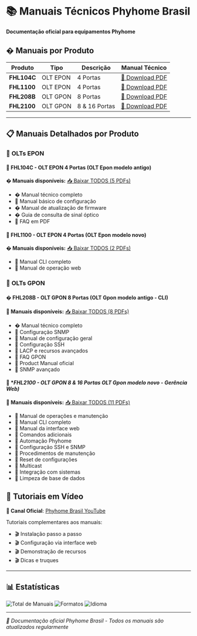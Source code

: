 # 📚 Manuais Técnicos Phyhome Brasil

**Documentação oficial para equipamentos Phyhome**

## � **Manuais por Produto**

| Produto | Tipo | Descrição | Manual Técnico |
|---------|------|-----------|----------------|
| **FHL104C** | OLT EPON | 4 Portas | [📄 Download PDF](https://github.com/jlui70/phyhomebrasil/releases/tag/manual-fhl104c) |
| **FHL1100** | OLT EPON | 4 Portas | [📄 Download PDF](https://github.com/jlui70/phyhomebrasil/releases/tag/manual-fhl1100) |
| **FHL208B** | OLT GPON | 8 Portas | [📄 Download PDF](https://github.com/jlui70/phyhomebrasil/releases/tag/manual-fhl208b) |
| **FHL2100** | OLT GPON | 8 & 16 Portas | [📄 Download PDF](https://github.com/jlui70/phyhomebrasil/releases/tag/manual-fhl2100) |

---

## 📋 **Manuais Detalhados por Produto**

### 🔌 **OLTs EPON**

#### 📂 **FHL104C - OLT EPON 4 Portas (OLT Epon modelo antigo)** 
**� Manuais disponíveis:** [📥 Baixar TODOS (5 PDFs)](https://github.com/jlui70/phyhomebrasil/releases/tag/manual-fhl104c)
- � Manual técnico completo
- 📖 Manual básico de configuração  
- � Manual de atualização de firmware
- � Guia de consulta de sinal óptico
- 📖 FAQ em PDF

#### 📂 **FHL1100 - OLT EPON 4 Portas (OLT Epon modelo novo)**
**� Manuais disponíveis:** [📥 Baixar TODOS (2 PDFs)](https://github.com/jlui70/phyhomebrasil/releases/tag/manual-fhl1100)
- 📖 Manual CLI completo
- 📖 Manual de operação web

### 🔌 **OLTs GPON**

#### � **FHL208B - OLT GPON 8 Portas (OLT Gpon modelo antigo - CLI)**
**📄 Manuais disponíveis:** [📥 Baixar TODOS (8 PDFs)](https://github.com/jlui70/phyhomebrasil/releases/tag/manual-fhl208b)
- � Manual técnico completo
- 📖 Configuração SNMP
- 📖 Manual de configuração geral
- 📖 Configuração SSH
- 📖 LACP e recursos avançados
- 📖 FAQ GPON
- 📖 Product Manual oficial
- 📖 SNMP avançado

#### 📂 **FHL2100 - OLT GPON 8 & 16 Portas *OLT Gpon modelo novo - Gerência Web)**
**📄 Manuais disponíveis:** [📥 Baixar TODOS (11 PDFs)](https://github.com/jlui70/phyhomebrasil/releases/tag/manual-fhl2100)
- 📖 Manual de operações e manutenção
- 📖 Manual CLI completo
- 📖 Manual da interface web
- 📖 Comandos adicionais
- 📖 Automação Phyhome
- 📖 Configuração SSH e SNMP
- 📖 Procedimentos de manutenção
- 📖 Reset de configurações
- 📖 Multicast
- 📖 Integração com sistemas
- 📖 Limpeza de base de dados

## 🎥 **Tutoriais em Vídeo**

**🔗 Canal Oficial**: [Phyhome Brasil YouTube](https://www.youtube.com/@phyhomebrasil1545)

Tutoriais complementares aos manuais:
- 🎬 Instalação passo a passo
- 🎬 Configuração via interface web
- 🎬 Demonstração de recursos
- 🎬 Dicas e truques

---

## 📊 **Estatísticas**

![Total de Manuais](https://img.shields.io/badge/Manuais-20+-blue?style=for-the-badge)
![Formatos](https://img.shields.io/badge/Formato-PDF-red?style=for-the-badge)
![Idioma](https://img.shields.io/badge/Idioma-Português-green?style=for-the-badge)

---

*📖 Documentação oficial Phyhome Brasil - Todos os manuais são atualizados regularmente*
